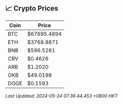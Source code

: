 ## 📈 Crypto Prices

| Coin | Price |
| ---- | ----- |
| BTC | $67695.4894 |
| ETH | $3768.8871 |
| BNB | $596.5281 |
| CRV | $0.4626 |
| ARB | $1.2020 |
| OKB | $49.0198 |
| DOGE | $0.1593 |

_Last Updated: 2024-05-24 07:36:44.453 +0800 HKT_